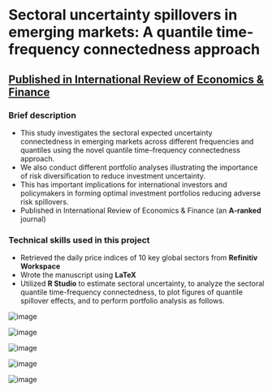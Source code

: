 # Sectoral uncertainty spillovers in emerging markets: A quantile time-frequency connectedness approach
## <a href="https://doi.org/10.1016/j.iref.2024.04.017">Published in International Review of Economics & Finance</a>

### Brief description
- This study investigates the sectoral expected uncertainty connectedness in emerging markets across different frequencies and quantiles using the novel quantile time–frequency connectedness approach.
- We also conduct different portfolio analyses illustrating the importance of risk diversification to reduce investment uncertainty.
- This has important implications for international investors and policymakers in forming optimal investment portfolios reducing adverse risk spillovers.
- Published in International Review of Economics & Finance (an **A-ranked** journal)

### Technical skills used in this project
- Retrieved the daily price indices of 10 key global sectors from **Refinitiv Workspace**
- Wrote the manuscript using **LaTeX**
- Utilized **R Studio** to estimate sectoral uncertainty, to analyze the sectoral quantile time-frequency connectedness, to 
plot figures of quantile spillover effects, and to perform portfolio analysis as follows.

![image](https://github.com/user-attachments/assets/ed4e180c-527f-4f0d-a28e-5c9b0beae9a9)

![image](https://github.com/user-attachments/assets/641e21d6-27e6-4d37-9e38-6f9fac07a142)

![image](https://github.com/user-attachments/assets/829d396f-b846-49a1-ba58-dca7b7fc1174)

![image](https://github.com/user-attachments/assets/40d9ddea-0f3e-405a-b3d9-e0b252cdac85)

![image](https://github.com/user-attachments/assets/0005afb6-0633-4985-bc69-b528b4095274)
